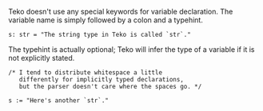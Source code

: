 Teko doesn't use any special keywords for variable declaration.
The variable name is simply followed by a colon and a typehint.

```
s: str = "The string type in Teko is called `str`."
```

The typehint is actually optional; Teko will infer the type of a variable if
it is not explicitly stated.

```
/* I tend to distribute whitespace a little
   differently for implicitly typed declarations,
   but the parser doesn't care where the spaces go. */

s := "Here's another `str`."
```
